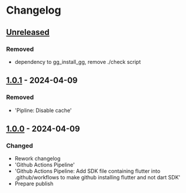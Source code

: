 # Changelog

## [Unreleased]

### Removed

- dependency to gg\_install\_gg, remove ./check script

## [1.0.1] - 2024-04-09

### Removed

- 'Pipline: Disable cache'

## [1.0.0] - 2024-04-09

### Changed

- Rework changelog
- 'Github Actions Pipeline'
- 'Github Actions Pipeline: Add SDK file containing flutter into .github/workflows to make github installing flutter and not dart SDK'
- Prepare publish

[Unreleased]: https://github.com/inlavigo/gg_image_tools/compare/1.0.1...HEAD
[1.0.1]: https://github.com/inlavigo/gg_image_tools/compare/1.0.0...1.0.1
[1.0.0]: https://github.com/inlavigo/gg_image_tools/tag/%tag
